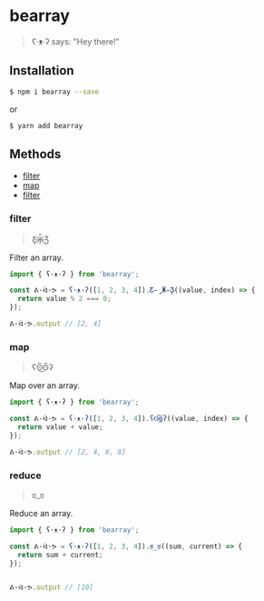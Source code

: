 # bearray

> ʕ·ᴥ·ʔ says: "Hey there!"

## Installation

```sh
$ npm i bearray --save
```
or
```sh
$ yarn add bearray
```


## Methods
- [filter](#filter)
- [map](#map)
- [filter](#reduce)

### filter
> Ƹ̵̡Ӝ̵̨̄Ʒ

Filter an array.

```js
import { ʕ·ᴥ·ʔ } from 'bearray';

const ᕕ·ᐛ·ᕗ = ʕ·ᴥ·ʔ([1, 2, 3, 4]).Ƹ̵̡Ӝ̵̨̄Ʒ((value, index) => {
  return value % 2 === 0;
});

ᕕ·ᐛ·ᕗ.output // [2, 4]
```

### map
> ʕʘ̅͜ʘ̅ʔ

Map over an array.

```js
import { ʕ·ᴥ·ʔ } from 'bearray';

const ᕕ·ᐛ·ᕗ = ʕ·ᴥ·ʔ([1, 2, 3, 4]).ʕʘ̅͜ʘ̅ʔ((value, index) => {
  return value + value;
});

ᕕ·ᐛ·ᕗ.output // [2, 4, 6, 8]
```

### reduce
> ಠ_ಠ

Reduce an array.

```js
import { ʕ·ᴥ·ʔ } from 'bearray';

const ᕕ·ᐛ·ᕗ = ʕ·ᴥ·ʔ([1, 2, 3, 4]).ಠ_ಠ((sum, current) => {
  return sum + current;
});


ᕕ·ᐛ·ᕗ.output // [10]
```
